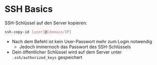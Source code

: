 # SSH Basics

SSH-Schlüssel auf den Server kopieren:
```bash
ssh-copy-id [user]@[domain/IP]
```

- Nach dem Befehl ist kein User-Passwort mehr zum Login notwendig
  + Jedoch immernoch das Passwort des SSH-Schlüssels
- Dein öffentlicher Schlüssel wird auf dem Server unter `.ssh/authorized_keys` gespeichert


